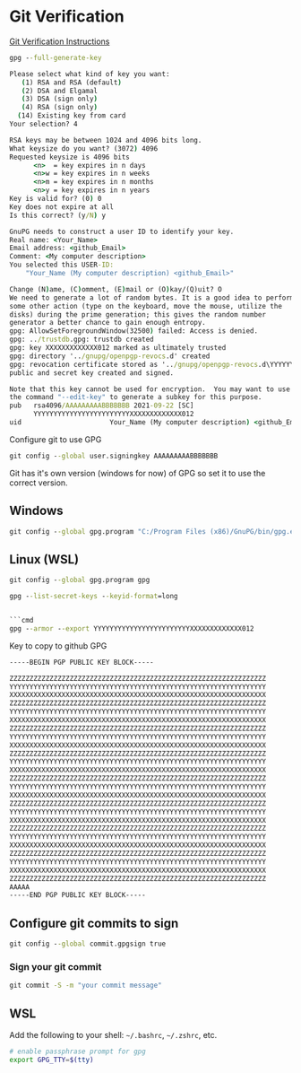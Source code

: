 # Git Verification 

[Git Verification Instructions](https://docs.github.com/en/authentication/managing-commit-signature-verification/generating-a-new-gpg-key)

```cmd
gpg --full-generate-key
```

```cmd
Please select what kind of key you want:
   (1) RSA and RSA (default)
   (2) DSA and Elgamal
   (3) DSA (sign only)
   (4) RSA (sign only)
  (14) Existing key from card
Your selection? 4
```
```cmd
RSA keys may be between 1024 and 4096 bits long.
What keysize do you want? (3072) 4096
Requested keysize is 4096 bits        
      <n>  = key expires in n days
      <n>w = key expires in n weeks
      <n>m = key expires in n months
      <n>y = key expires in n years
Key is valid for? (0) 0
Key does not expire at all
Is this correct? (y/N) y

GnuPG needs to construct a user ID to identify your key.
Real name: <Your_Name>
Email address: <github_Email>
Comment: <My computer description>
You selected this USER-ID:
    "Your_Name (My computer description) <github_Email>"

Change (N)ame, (C)omment, (E)mail or (O)kay/(Q)uit? O
We need to generate a lot of random bytes. It is a good idea to perform
some other action (type on the keyboard, move the mouse, utilize the
disks) during the prime generation; this gives the random number
generator a better chance to gain enough entropy.
gpg: AllowSetForegroundWindow(32500) failed: Access is denied.
gpg: ../trustdb.gpg: trustdb created
gpg: key XXXXXXXXXXXXX012 marked as ultimately trusted
gpg: directory '../gnupg/openpgp-revocs.d' created
gpg: revocation certificate stored as '../gnupg/openpgp-revocs.d\YYYYYYYYYYYYYYYYYYYYYYYYXXXXXXXXXXXXX012.rev'
public and secret key created and signed.

Note that this key cannot be used for encryption.  You may want to use
the command "--edit-key" to generate a subkey for this purpose.
pub   rsa4096/AAAAAAAAABBBBBBB 2021-09-22 [SC]
      YYYYYYYYYYYYYYYYYYYYYYYYXXXXXXXXXXXXX012
uid                      Your_Name (My computer description) <github_Email>
```

Configure git to use GPG

```cmd
git config --global user.signingkey AAAAAAAAABBBBBBB
```

Git has it's own version (windows for now) of GPG so set it to use the correct version.

## Windows
```cmd
git config --global gpg.program "C:/Program Files (x86)/GnuPG/bin/gpg.exe"
```

## Linux (WSL)
```cmd
git config --global gpg.program gpg
```

```cmd
gpg --list-secret-keys --keyid-format=long
```
```cmd

```cmd
gpg --armor --export YYYYYYYYYYYYYYYYYYYYYYYYXXXXXXXXXXXXX012
```
Key to copy to github GPG
```cmd
-----BEGIN PGP PUBLIC KEY BLOCK-----

ZZZZZZZZZZZZZZZZZZZZZZZZZZZZZZZZZZZZZZZZZZZZZZZZZZZZZZZZZZZZZZZZ
YYYYYYYYYYYYYYYYYYYYYYYYYYYYYYYYYYYYYYYYYYYYYYYYYYYYYYYYYYYYYYYY
XXXXXXXXXXXXXXXXXXXXXXXXXXXXXXXXXXXXXXXXXXXXXXXXXXXXXXXXXXXXXXXX
ZZZZZZZZZZZZZZZZZZZZZZZZZZZZZZZZZZZZZZZZZZZZZZZZZZZZZZZZZZZZZZZZ
YYYYYYYYYYYYYYYYYYYYYYYYYYYYYYYYYYYYYYYYYYYYYYYYYYYYYYYYYYYYYYYY
XXXXXXXXXXXXXXXXXXXXXXXXXXXXXXXXXXXXXXXXXXXXXXXXXXXXXXXXXXXXXXXX
ZZZZZZZZZZZZZZZZZZZZZZZZZZZZZZZZZZZZZZZZZZZZZZZZZZZZZZZZZZZZZZZZ
YYYYYYYYYYYYYYYYYYYYYYYYYYYYYYYYYYYYYYYYYYYYYYYYYYYYYYYYYYYYYYYY
XXXXXXXXXXXXXXXXXXXXXXXXXXXXXXXXXXXXXXXXXXXXXXXXXXXXXXXXXXXXXXXX
ZZZZZZZZZZZZZZZZZZZZZZZZZZZZZZZZZZZZZZZZZZZZZZZZZZZZZZZZZZZZZZZZ
YYYYYYYYYYYYYYYYYYYYYYYYYYYYYYYYYYYYYYYYYYYYYYYYYYYYYYYYYYYYYYYY
XXXXXXXXXXXXXXXXXXXXXXXXXXXXXXXXXXXXXXXXXXXXXXXXXXXXXXXXXXXXXXXX
ZZZZZZZZZZZZZZZZZZZZZZZZZZZZZZZZZZZZZZZZZZZZZZZZZZZZZZZZZZZZZZZZ
YYYYYYYYYYYYYYYYYYYYYYYYYYYYYYYYYYYYYYYYYYYYYYYYYYYYYYYYYYYYYYYY
XXXXXXXXXXXXXXXXXXXXXXXXXXXXXXXXXXXXXXXXXXXXXXXXXXXXXXXXXXXXXXXX
ZZZZZZZZZZZZZZZZZZZZZZZZZZZZZZZZZZZZZZZZZZZZZZZZZZZZZZZZZZZZZZZZ
YYYYYYYYYYYYYYYYYYYYYYYYYYYYYYYYYYYYYYYYYYYYYYYYYYYYYYYYYYYYYYYY
XXXXXXXXXXXXXXXXXXXXXXXXXXXXXXXXXXXXXXXXXXXXXXXXXXXXXXXXXXXXXXXX
ZZZZZZZZZZZZZZZZZZZZZZZZZZZZZZZZZZZZZZZZZZZZZZZZZZZZZZZZZZZZZZZZ
YYYYYYYYYYYYYYYYYYYYYYYYYYYYYYYYYYYYYYYYYYYYYYYYYYYYYYYYYYYYYYYY
XXXXXXXXXXXXXXXXXXXXXXXXXXXXXXXXXXXXXXXXXXXXXXXXXXXXXXXXXXXXXXXX
ZZZZZZZZZZZZZZZZZZZZZZZZZZZZZZZZZZZZZZZZZZZZZZZZZZZZZZZZZZZZZZZZ
YYYYYYYYYYYYYYYYYYYYYYYYYYYYYYYYYYYYYYYYYYYYYYYYYYYYYYYYYYYYYYYY
XXXXXXXXXXXXXXXXXXXXXXXXXXXXXXXXXXXXXXXXXXXXXXXXXXXXXXXXXXXXXXXX
ZZZZZZZZZZZZZZZZZZZZZZZZZZZZZZZZZZZZZZZZZZZZZZZZZZZZZZZZZZZZZZZZ
AAAAA
-----END PGP PUBLIC KEY BLOCK-----
```

## Configure git commits to sign

```cmd
git config --global commit.gpgsign true
```

### Sign your git commit

```cmd
git commit -S -m "your commit message"
```

## WSL 

Add the following to your shell:  `~/.bashrc`, `~/.zshrc`, etc.

```bash
# enable passphrase prompt for gpg
export GPG_TTY=$(tty)
```
